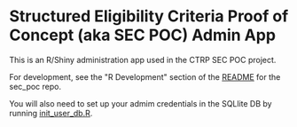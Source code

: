 # Structured Eligibility Criteria Proof of Concept (aka SEC POC) Admin App

This is an R/Shiny administration app used in the CTRP SEC POC project.

For development, see the "R Development" section of the [README](https://github.com/CBIIT/sec_poc/blob/master/README.md) for the sec_poc repo.

You will also need to set up your admim credentials in the SQLlite DB by running [init_user_db.R](https://github.com/CBIIT/sec_admin/blob/master/init_user_db.R).
